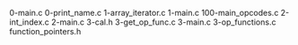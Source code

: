 0-main.c 0-print_name.c 1-array_iterator.c 1-main.c 100-main_opcodes.c 2-int_index.c 2-main.c 3-cal.h 3-get_op_func.c 3-main.c 3-op_functions.c function_pointers.h
